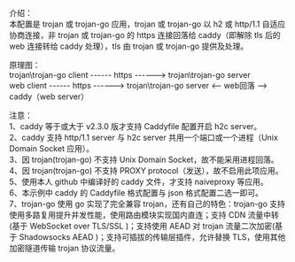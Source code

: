 介绍：  
本配置是 trojan 或 trojan-go 应用，trojan 或 trojan-go 以 h2 或 http/1.1 自适应协商连接，非 trojan 或 trojan-go 的 https 连接回落给 caddy（即解除 tls 后的 web 连接转给 caddy 处理），tls 由 trojan 或 trojan-go 提供及处理。

原理图：  
trojan\trojan-go client ------ https ------> trojan\trojan-go server  
             web client ------ https ------> trojan\trojan-go server <-- web回落 --> caddy（web server）

注意：  
1、caddy 等于或大于 v2.3.0 版才支持 Caddyfile 配置开启 h2c server。  
2、caddy 支持 http/1.1 server 与 h2c server 共用一个端口或一个进程（Unix Domain Socket 应用）。  
3、因 trojan(trojan-go) 不支持 Unix Domain Socket，故不能采用进程回落。  
4、因 trojan(trojan-go) 不支持 PROXY protocol（发送），故不启用此项应用。  
5、使用本人 github 中编译好的 caddy 文件，才支持 naiveproxy 等应用。  
6、本示例中 caddy 的 Caddyfile 格式配置与 json 格式配置二选一即可。  
7、trojan-go 使用 go 实现了完全兼容 trojan，还有自己的特色：trojan-go 支持使用多路复用提升并发性能，使用路由模块实现国内直连；支持 CDN 流量中转(基于 WebSocket over TLS/SSL )；支持使用 AEAD 对 trojan 流量二次加密(基于 Shadowsocks AEAD )；支持可插拔的传输层插件，允许替换 TLS，使用其他加密隧道传输 trojan 协议流量。
